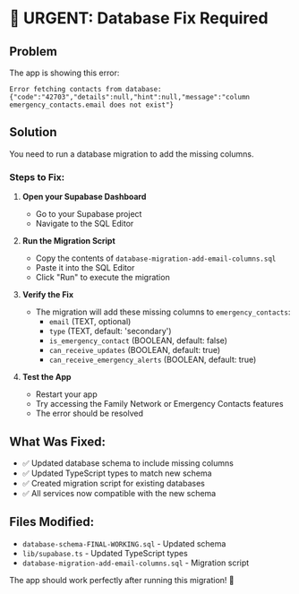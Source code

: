 # 🚨 URGENT: Database Fix Required

## Problem
The app is showing this error:
```
Error fetching contacts from database: {"code":"42703","details":null,"hint":null,"message":"column emergency_contacts.email does not exist"}
```

## Solution
You need to run a database migration to add the missing columns.

### Steps to Fix:

1. **Open your Supabase Dashboard**
   - Go to your Supabase project
   - Navigate to the SQL Editor

2. **Run the Migration Script**
   - Copy the contents of `database-migration-add-email-columns.sql`
   - Paste it into the SQL Editor
   - Click "Run" to execute the migration

3. **Verify the Fix**
   - The migration will add these missing columns to `emergency_contacts`:
     - `email` (TEXT, optional)
     - `type` (TEXT, default: 'secondary')
     - `is_emergency_contact` (BOOLEAN, default: false)
     - `can_receive_updates` (BOOLEAN, default: true)
     - `can_receive_emergency_alerts` (BOOLEAN, default: true)

4. **Test the App**
   - Restart your app
   - Try accessing the Family Network or Emergency Contacts features
   - The error should be resolved

## What Was Fixed:
- ✅ Updated database schema to include missing columns
- ✅ Updated TypeScript types to match new schema
- ✅ Created migration script for existing databases
- ✅ All services now compatible with the new schema

## Files Modified:
- `database-schema-FINAL-WORKING.sql` - Updated schema
- `lib/supabase.ts` - Updated TypeScript types
- `database-migration-add-email-columns.sql` - Migration script

The app should work perfectly after running this migration! 🎉
